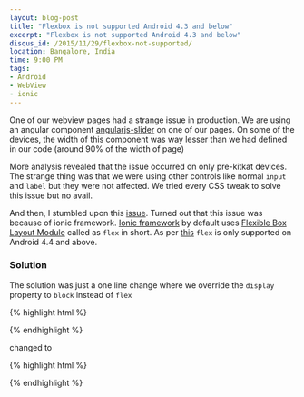 ```yaml
---
layout: blog-post
title: "Flexbox is not supported Android 4.3 and below"
excerpt: "Flexbox is not supported Android 4.3 and below"
disqus_id: /2015/11/29/flexbox-not-supported/
location: Bangalore, India
time: 9:00 PM
tags:
- Android
- WebView
- ionic
---
```


One of our webview pages had a strange issue in production. We are using an angular component [angularjs-slider](https://github.com/rzajac/angularjs-slider) on one of our pages. On some of the devices, the width of this component was way lesser than we had defined in our code (around 90% of the width of page)

More analysis revealed that the issue occurred on only pre-kitkat devices. The strange thing was that we were using other controls like normal `input` and `label` but they were not affected. We tried every CSS tweak to solve this issue but no avail.

And then, I stumbled upon this [issue](https://github.com/driftyco/ionic/issues/998). Turned out that this issue was because of ionic framework. [Ionic framework](http://ionicframework.com/) by default uses [Flexible Box Layout Module](https://developer.mozilla.org/en-US/docs/Web/CSS/CSS_Flexible_Box_Layout/Using_CSS_flexible_boxes) called as `flex` in short. As per [this](http://caniuse.com/#feat=flexbox) `flex` is only supported on Android 4.4 and above.

### Solution

The solution was just a one line change where we override the `display` property to `block` instead of `flex`

{% highlight html %}
<div class="item range range-item">
	 <rzslider  rz-slider-model="data.experience" rz-slider-floor="0"   rz-slider-text=" years" rz-slider-min-lable="<1 year" rz-slider-max-lable="10+ years" rz-exp-silder-id="expSlider" rz-slider-ceil="11" ></rzslider>
</div>
{% endhighlight %}

changed to 

{% highlight html %}
<div class="item range range-item" style="display:block">
	 <rzslider  rz-slider-model="data.experience" rz-slider-floor="0"   rz-slider-text=" years" rz-slider-min-lable="<1 year" rz-slider-max-lable="10+ years" rz-exp-silder-id="expSlider" rz-slider-ceil="11" ></rzslider>
</div>
{% endhighlight %}

